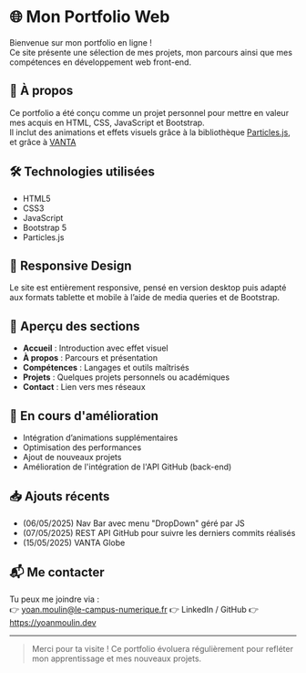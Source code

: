 # 🌐 Mon Portfolio Web

Bienvenue sur mon portfolio en ligne !  
Ce site présente une sélection de mes projets, mon parcours ainsi que mes compétences en développement web front-end.

## 🚀 À propos

Ce portfolio a été conçu comme un projet personnel pour mettre en valeur mes acquis en HTML, CSS, JavaScript et Bootstrap.  
Il inclut des animations et effets visuels grâce à la bibliothèque [Particles.js](https://vincentgarreau.com/particles.js/), et grâce à [VANTA](<https://www.vantajs.com/?effect=globe#(backgroundAlpha:1,backgroundColor:2299196,color:16727937,color2:16777215,gyroControls:!f,maxDistance:20,minHeight:200,minWidth:200,mouseControls:!t,points:10,scale:1,scaleMobile:1,showDots:!t,size:0.6000000000000001,spacing:15,touchControls:!t)>)

## 🛠️ Technologies utilisées

- HTML5
- CSS3
- JavaScript
- Bootstrap 5
- Particles.js

## 📱 Responsive Design

Le site est entièrement responsive, pensé en version desktop puis adapté aux formats tablette et mobile à l’aide de media queries et de Bootstrap.

## 📁 Aperçu des sections

- **Accueil** : Introduction avec effet visuel
- **À propos** : Parcours et présentation
- **Compétences** : Langages et outils maîtrisés
- **Projets** : Quelques projets personnels ou académiques
- **Contact** : Lien vers mes réseaux

## 🔧 En cours d'amélioration

- Intégration d’animations supplémentaires
- Optimisation des performances
- Ajout de nouveaux projets
- Amélioration de l'intégration de l'API GitHub (back-end)

## 📥 Ajouts récents

- (06/05/2025) Nav Bar avec menu "DropDown" géré par JS
- (07/05/2025) REST API GitHub pour suivre les derniers commits réalisés
- (15/05/2025) VANTA Globe

## 📬 Me contacter

Tu peux me joindre via :  
👉 yoan.moulin@le-campus-numerique.fr
👉 LinkedIn / GitHub
👉 https://yoanmoulin.dev

---

> Merci pour ta visite ! Ce portfolio évoluera régulièrement pour refléter mon apprentissage et mes nouveaux projets.
